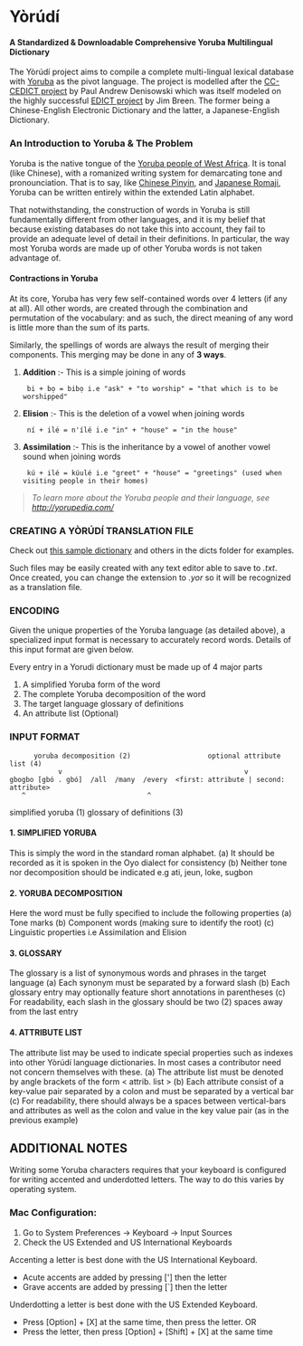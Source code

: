 # Yòrúdí 
#### A Standardized & Downloadable Comprehensive Yoruba Multilingual Dictionary

The Yòrúdí project aims to compile a complete multi-lingual lexical database with [Yoruba](http://en.wikipedia.org/wiki/Yoruba_language) 
as the pivot language. The project is modelled after the [CC-CEDICT project](http://cc-cedict.org/wiki/) by Paul Andrew Denisowski which 
was itself modeled on the highly successful [EDICT project](http://www.csse.monash.edu.au/~jwb/edict.html) by Jim Breen. 
The former being a Chinese-English Electronic Dictionary and the latter, a Japanese-English Dictionary.

### An Introduction to Yoruba & The Problem
Yoruba is the native tongue of the [Yoruba people of West Africa](http://en.wikipedia.org/wiki/Yoruba_people). It is tonal (like Chinese), 
with a romanized writing system for demarcating tone and pronounciation. That is to say, like [Chinese Pinyin](http://en.wikipedia.org/wiki/Pinyin), 
and [Japanese Romaji](https://en.wikipedia.org/wiki/Romanization_of_Japanese), Yoruba can be written entirely within the extended
Latin alphabet. 

That notwithstanding, the construction of words in Yoruba is still fundamentally different from other languages, and it is my belief that
because existing databases do not take this into account, they fail to provide an adequate level of detail in their definitions.
In particular, the way most Yoruba words are made up of other Yoruba words is not taken advantage of.

#### Contractions in Yoruba
At its core, Yoruba has very few self-contained words over 4 letters (if any at all). All other words, are created through the combination
and permutation of the vocabulary: and as such, the direct meaning of any word is little more than the sum of its parts. 

Similarly, the spellings of words are always the result of merging their components. This merging may be done in any of **3 ways**.

1. **Addition** :- This is a simple joining of words

        bi + bọ = bibọ i.e "ask" + "to worship" = "that which is to be worshipped" 

1. **Elision** :- This is the deletion of a vowel when joining words

        ní + ilé = n'ílé i.e "in" + "house" = "in the house" 

2. **Assimilation** :- This is the inheritance by a vowel of another vowel sound when joining words 

        kú + ilé = kúulé i.e "greet" + "house" = "greetings" (used when visiting people in their homes)

> _To learn more about the Yoruba people and their language, see http://yorupedia.com/_


### CREATING A YÒRÚDÍ TRANSLATION FILE
Check out [this sample dictionary](https://github.com/mabogunje/yorudi/blob/master/dicts/sample.yor) and others in the dicts folder for 
examples. 

Such files may be easily created with any text editor able to save to _.txt_. 
Once created, you can change the extension to _.yor_ so it will be recognized as a translation file.

### ENCODING
Given the unique properties of the Yoruba language (as detailed above), a specialized input format is necessary to accurately record words. Details of this input format are given below.

Every entry in a Yorudi dictionary must be made up of 4 major parts
1. A simplified Yoruba form of the word
2. The complete Yoruba decomposition of the word
3. The target language glossary of definitions
4. An attribute list (Optional)


### INPUT FORMAT

          yoruba decomposition (2)                   optional attribute list (4)
                v                                             v
    gbogbo [gbó . gbó]  /all  /many  /every  <first: attribute | second: attribute>
       ^                              ^                       
simplified yoruba (1)       glossary of definitions (3)


#### 1. SIMPLIFIED YORUBA
This is simply the word in the standard roman alphabet.
(a) It should be recorded as it is spoken in the Oyo dialect for consistency
(b) Neither tone nor decomposition should be indicated e.g ati, jeun, loke, sugbon

#### 2. YORUBA DECOMPOSITION
Here the word must be fully specified to include the following properties
(a) Tone marks
(b) Component words (making sure to identify the root)
(c) Linguistic properties i.e  Assimilation and Elision

#### 3. GLOSSARY
The glossary is a list of synonymous words and phrases in the target language
(a) Each synonym must be separated by a forward slash 
(b) Each glossary entry may optionally feature short annotations in parentheses
(c) For readability, each slash in the glossary should be two (2) spaces away from the last entry

#### 4. ATTRIBUTE LIST
The attribute list may be used to indicate special properties such as indexes into other Yòrúdí language dictionaries. In most cases a contributor need not concern themselves with these.
(a) The attribute list must be denoted by angle brackets of the form < attrib. list >
(b) Each attribute consist of a key-value pair separated by a colon and must be separated by a vertical bar 
(c) For readability, there should always be a spaces between vertical-bars and attributes as well as the colon and value in the key value pair (as in the previous example)


## ADDITIONAL NOTES
Writing some Yoruba characters requires that your keyboard is configured for writing accented and underdotted letters. The way to do this varies by operating system.

### Mac Configuration:
1. Go to System Preferences -> Keyboard -> Input Sources
2. Check the US Extended and US International Keyboards

Accenting a letter is best done with the US International Keyboard. 
* Acute accents are added by pressing ['] then the letter
* Grave accents are added by pressing [`] then the letter

Underdotting a letter is best done with the US Extended Keyboard.
* Press [Option] + [X] at the same time, then press the letter. 
                      OR
* Press the letter, then press [Option] + [Shift] + [X] at the same time
